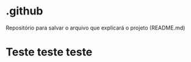 # .github
Repositório para salvar o arquivo que explicará o projeto (README.md)

# Teste teste teste
